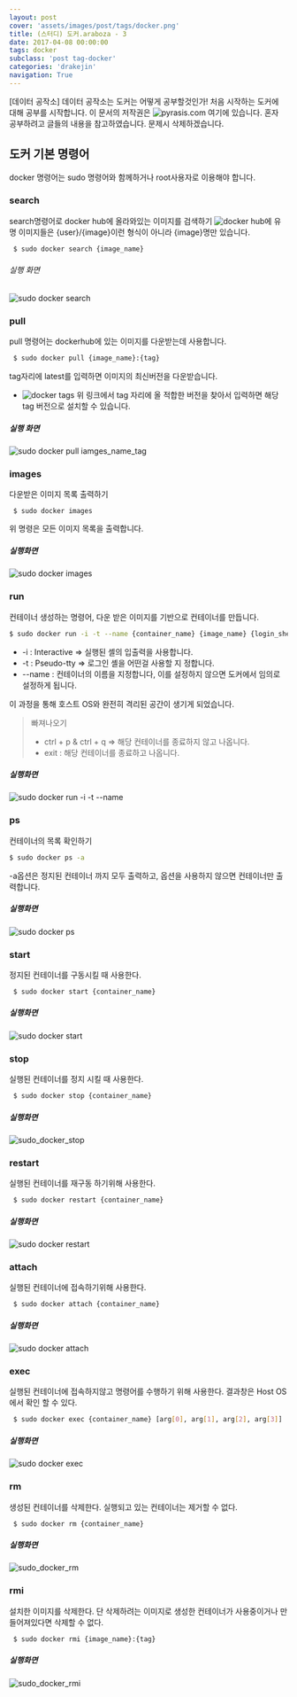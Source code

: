 ```yaml
---
layout: post
cover: 'assets/images/post/tags/docker.png'
title: (스터디) 도커.araboza - 3
date: 2017-04-08 00:00:00
tags: docker
subclass: 'post tag-docker'
categories: 'drakejin'
navigation: True
---
```

[데이터 공작소] 데이터 공작소는 도커는 어떻게 공부할것인가! 처음 시작하는 도커에 대해 공부를 시작합니다. 이 문서의 저작권은 ![pyrasis.com](http://pyrasis.com/private/2014/11/30/publish-docker-for-the-really-impatient-book) 여기에 있습니다. 혼자 공부하려고 글들의 내용을 참고하였습니다. 문제시 삭제하겠습니다. 



## 도커 기본 명령어

docker 명령어는 sudo 명령어와 함께하거나 root사용자로 이용해야 합니다. 

### search 
search명령어로 docker hub에 올라와있는 이미지를 검색하기 ![docker hub](https://registry.hub.docker.com)에 유명 이미지들은 {user}/{image}이런 형식이 아니라 {image}명만 있습니다.

``` bash
 $ sudo docker search {image_name}
```

###### 실행 화면
![sudo docker search](images/sudo_docker_search.png)


### pull 
pull 명령어는 dockerhub에 있는 이미지를 다운받는데 사용합니다.

``` bash
 $ sudo docker pull {image_name}:{tag}
```
tag자리에 latest를 입력하면 이미지의 최신버전을 다운받습니다. 
- ![docker tags](https://hub.docker.com/r/library/ubuntu/tags/)
위 링크에서 tag 자리에 올 적합한 버전을 찾아서 입력하면 해당 tag 버전으로 설치할 수 있습니다.


##### 실행 화면
![sudo docker pull iamges_name_tag](images/sudo_docker_pull.png)


### images 
다운받은 이미지 목록 출력하기

```
 $ sudo docker images 
``` 
위 명령은 모든 이미지 목록을 출력합니다. 

##### 실행화면

![sudo docker images](images/sudo_docker_images.png)

### run 
컨테이너 생성하는 명령어, 다운 받은 이미지를 기반으로 컨테이너를 만듭니다.

``` bash
$ sudo docker run -i -t --name {container_name} {image_name} {login_shell}
```
 - -i : Interactive => 실행된 셸의 입출력을 사용합니다.
 - -t : Pseudo-tty => 로그인 셸을 어떤걸 사용할 지 정합니다.
 - --name : 컨테이너의 이름을 지정합니다, 이를 설정하지 않으면 도커에서 임의로 설정하게 됩니다.

이 과정을 통해 호스트 OS와 완전히 격리된 공간이 생기게 되었습니다. 

> 빠져나오기 
> - ctrl + p & ctrl + q => 해당 컨테이너를 종료하지 않고 나옵니다.
> - exit : 해당 컨테이너를 종료하고 나옵니다.


##### 실행화면 

 ![sudo docker run -i -t --name](images/sudo_docker_run.png)


### ps
컨테이너의 목록 확인하기

``` bash
$ sudo docker ps -a 
```
-a옵션은 정지된 컨테이너 까지 모두 출력하고, 옵션을 사용하지 않으면 컨테이너만 출력합니다. 

##### 실행화면

 ![sudo docker ps](images/sudo_docker_ps.png)

### start
 정지된 컨테이너를 구동시킬 때 사용한다. 

``` bash
 $ sudo docker start {container_name}
```

##### 실행화면 

 ![sudo docker start](images/sudo_docker_start.png)

### stop
 실행된 컨테이너를 정지 시킬 때 사용한다.

``` bash
 $ sudo docker stop {container_name} 
```

##### 실행화면 
 
 ![sudo_docker_stop](images/sudo_docker_stop.png)

### restart

 실행된 컨테이너를 재구동 하기위해 사용한다.

``` bash
 $ sudo docker restart {container_name}
```

##### 실행화면 

 ![sudo docker restart](images/sudo_docker_restart.png)
 
### attach
 실행된 컨테이너에 접속하기위해 사용한다.
``` bash
 $ sudo docker attach {container_name}
```


##### 실행화면 

 ![sudo docker attach](images/sudo_docker_attach.png)

### exec 
 실행된 컨테이너에 접속하지않고 명령어를 수행하기 위해 사용한다. 결과창은 Host OS 에서 확인 할 수 있다.

``` bash
 $ sudo docker exec {container_name} [arg[0], arg[1], arg[2], arg[3]]
```

##### 실행화면 

 ![sudo docker exec](images/sudo_docker_exec.png)

### rm
 생성된 컨테이너를 삭제한다. 실행되고 있는 컨테이너는 제거할 수 없다.
 
``` bash
 $ sudo docker rm {container_name}
```

##### 실행화면

 ![sudo_docker_rm](images/sudo_docker_rm.png)

### rmi
 설치한 이미지를 삭제한다. 단 삭제하려는 이미지로 생성한 컨테이너가 사용중이거나 만들어져있다면 삭제할 수 없다. 
``` bash
 $ sudo docker rmi {image_name}:{tag}
```

##### 실행화면
 
 ![sudo_docker_rmi](images/sudo_docker_rmi.png)




